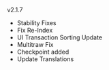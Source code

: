v2.1.7

- Stability Fixes
- Fix Re-Index
- UI Transaction Sorting Update
- Multitraw Fix
- Checkpoint added
- Update Translations
